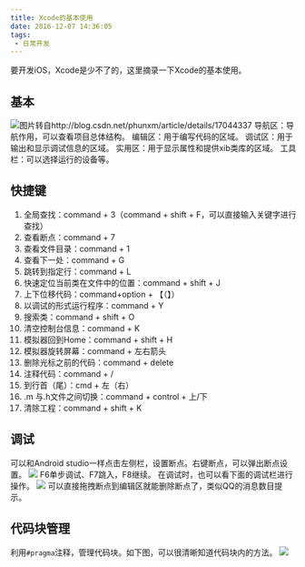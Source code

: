 ```yaml
---
title: Xcode的基本使用
date: 2016-12-07 14:36:05
tags:
 - 日常开发
---
```

要开发iOS，Xcode是少不了的，这里摘录一下Xcode的基本使用。

## 基本
![图片转自http://blog.csdn.net/phunxm/article/details/17044337](http://img.blog.csdn.net/20141014195328609?watermark/2/text/aHR0cDovL2Jsb2cuY3Nkbi5uZXQvcGh1bnht/font/5a6L5L2T/fontsize/400/fill/I0JBQkFCMA==/dissolve/70/gravity/SouthEast)
导航区：导航作用，可以查看项目总体结构。
编辑区：用于编写代码的区域。
调试区：用于输出和显示调试信息的区域。
实用区：用于显示属性和提供xib类库的区域。
工具栏：可以选择运行的设备等。

<!-- more -->

## 快捷键
1. 全局查找：command + 3（command + shift + F，可以直接输入关键字进行查找）
2. 查看断点：command + 7
3. 查看文件目录：command + 1
4. 查看下一处：command + G
5. 跳转到指定行：command + L
6. 快速定位当前类在文件中的位置：command + shift + J
7. 上下位移代码：command+option + 【（】）
8. 以调试的形式运行程序：command + Y
9. 搜索类：command + shift + O
10. 清空控制台信息：command + K
11. 模拟器回到Home：command + shift + H
12. 模拟器旋转屏幕：command + 左右箭头
13. 删除光标之前的代码：command + delete
14. 注释代码：command + /
15. 到行首（尾）：cmd + 左（右）
15. .m 与.h文件之间切换：command + control + 上/下
16. 清除工程：command + shift + K

## 调试
可以和Android studio一样点击左侧栏，设置断点。右键断点，可以弹出断点设置。
![](https://images-1258496336.cos.ap-chengdu.myqcloud.com/2016/11/6.png)
F6单步调试、F7跳入，F8继续。
在调试时，也可以看下面的调试栏进行操作。
![](https://images-1258496336.cos.ap-chengdu.myqcloud.com/2016/11/7.png)
可以直接拖拽断点到编辑区就能删除断点了，类似QQ的消息数目提示。

## 代码块管理
利用``#pragma``注释，管理代码块。如下图，可以很清晰知道代码块内的方法。
![](https://images-1258496336.cos.ap-chengdu.myqcloud.com/2016/115.png)
